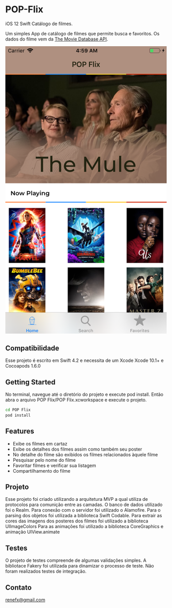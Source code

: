 # POP-Flix
iOS 12 Swift Catálogo de filmes.

Um simples App de catálogo de filmes que permite busca e favoritos. Os dados do filme vem da [The Movie Database API](https://developers.themoviedb.org).

![](https://github.com/renefx/POP-Flix/blob/master/popflix.png)

## Compatibilidade
Esse projeto é escrito em Swift 4.2 e necessita de um Xcode Xcode 10.1+ e Cocoapods 1.6.0

## Getting Started
No terminal, navegue até o diretório do projeto e execute pod install. Então abra o arquivo POP Flix/POP Flix.xcworkspace e execute o projeto.
```sh
cd POP Flix
pod install
```

## Features
* Exibe os filmes em cartaz
* Exibe os detalhes dos filmes assim como também seu poster
* No detalhe do filme são exibidos os filmes relacionados àquele filme 
* Pesquisar pelo nome do filme
* Favoritar filmes e verificar sua listagem
* Compartilhamento do filme 

## Projeto
Esse projeto foi criado utilizando a arquitetura MVP a qual utiliza de protocolos para comunição entre as camadas. 
O banco de dados utilizado foi o Realm.
Para conexão com o servidor foi utilizado o Alamofire. 
Para o parsing dos objetos foi utilizada a biblioteca Swift Codable.
Para extrair as cores das imagens dos posteres dos filmes foi utilizado a biblioteca UIImageColors
Para as animações foi utilizado a biblioteca CoreGraphics e animação UIView.animate

## Testes
O projeto de testes compreende de algumas validações simples.
A bibliotace Fakery foi utilizada para dinamizar o processo de teste.
Não foram realizados testes de integração.

## Contato
renefx@gmail.com
